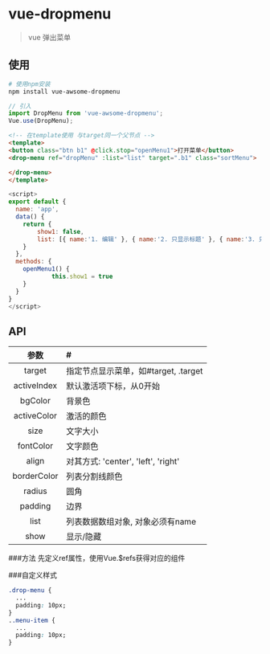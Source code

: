 # vue-dropmenu

> vue 弹出菜单

## 使用

```bash
# 使用npm安装
npm install vue-awsome-dropmenu
```

```javascript
// 引入
import DropMenu from 'vue-awsome-dropmenu';
Vue.use(DropMenu);
```

```html
<!-- 在template使用 与target同一个父节点 -->
<template>
<button class="btn b1" @click.stop="openMenu1">打开菜单</button>
<drop-menu ref="dropMenu" :list="list" target=".b1" class="sortMenu">

</drop-menu>
</template>
```

```javascript
<script>
export default {
  name: 'app',
  data() {
  	return {
  		show1: false,
  		list: [{ name:'1. 编辑' }, { name:'2. 只显示标题' }, { name:'3. 只显示标题' }]
  	}
  },
  methods: {
  	openMenu1() {
			this.show1 = true	
  	}
  }
}
</script>
```
## API

参数 |  #
:---:|:---
target | 指定节点显示菜单，如#target, .target
activeIndex | 默认激活项下标，从0开始
bgColor | 背景色
activeColor | 激活的颜色
size | 文字大小
fontColor | 文字颜色
align | 对其方式: 'center', 'left', 'right'
borderColor | 列表分割线颜色
radius | 圆角
padding | 边界
list | 列表数据数组对象, 对象必须有name
show | 显示/隐藏

###方法
先定义ref属性，使用Vue.$refs获得对应的组件


###自定义样式
```css
.drop-menu {
  ...
  padding: 10px;
}
..menu-item {
  ...
  padding: 10px;
}
```

